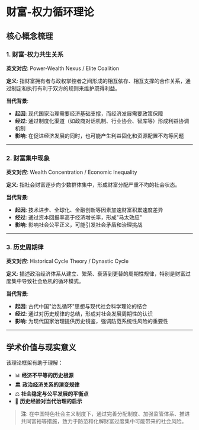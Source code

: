 # 财富-权力循环理论

## 核心概念梳理

### 1. 财富-权力共生关系
**英文对应**: Power-Wealth Nexus / Elite Coalition

**定义**: 指财富拥有者与政权掌控者之间形成的相互依存、相互支撑的合作关系，通过制定和执行有利于双方的规则来维护既得利益。

**当代背景**:
- **起因**: 现代国家治理需要经济基础支撑，而经济发展需要政策保障
- **经过**: 通过制度化渠道（如政商对话机制、行业协会、智库等）形成利益协调机制
- **影响**: 在促进经济发展的同时，也可能产生利益固化和资源配置不均等问题

---

### 2. 财富集中现象
**英文对应**: Wealth Concentration / Economic Inequality

**定义**: 指社会财富逐步向少数群体集中，形成财富分配严重不均的社会状态。

**当代背景**:
- **起因**: 技术进步、全球化、金融创新等因素加速财富积累速度差异
- **经过**: 通过资本回报率高于经济增长率，形成"马太效应"
- **影响**: 影响社会公平正义，可能引发社会矛盾和治理挑战

---

### 3. 历史周期律
**英文对应**: Historical Cycle Theory / Dynastic Cycle

**定义**: 描述政治经济体系从建立、繁荣、衰落到更替的周期性规律，特别是财富过度集中导致社会危机的循环模式。

**当代背景**:
- **起因**: 古代中国"治乱循环"思想与现代社会科学理论的结合
- **经过**: 通过对历史规律的总结，形成对社会发展周期性的认识
- **影响**: 为现代国家治理提供历史镜鉴，强调防范系统性风险的重要性

---

## 学术价值与现实意义

该理论框架有助于理解：
- 📊 **经济不平等的历史根源**
- 🏛️ **政治经济关系的演变规律** 
- ⚖️ **社会稳定与公平发展的平衡点**
- 🔄 **历史经验对当代治理的启示**

> **注**: 在中国特色社会主义制度下，通过完善分配制度、加强监管体系、推进共同富裕等措施，致力于防范和化解财富过度集中可能带来的社会风险。